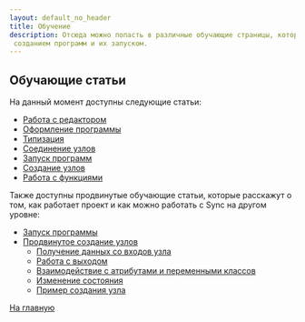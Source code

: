 ```yaml
---
layout: default_no_header
title: Обучение
description: Отсюда можно попасть в различные обучающие страницы, которые помогут в начале с работой с
 созданием программ и их запуском.
---
```

## Обучающие статьи

На данный момент доступны следующие статьи:

- [Работа с редактором][editor_tutorial]
- [Оформление программы][style_tutorial]
- [Типизация][types_tutorial]
- [Соединение узлов][connecting_tutorial]
- [Запуск программ][execution_tutorial]
- [Создание узлов][creating_tutorial]
- [Работа с функциями][functions_tutorial]

Также доступны продвинутые обучающие статьи, которые расскажут о том, как работает проект и как можно
работать с Sync на другом уровне:

- [Запуск программы][advanced_running_tutorial]
- [Продвинутое создание узлов][advanced_creating_tutorial]
    - [Получение данных со входов узла][act_working_with_input]
    - [Работа с выходом][act_working_with_output]
    - [Взаимодействие с атрибутами и переменными классов][act_working_with_attr]
    - [Изменение состояния][act_working_with_attr]
    - [Пример создания узла][act_new_node]

[На главную][index]

[editor_tutorial]: {{site.baseurl}}/tutorials/editor#content
[style_tutorial]: {{site.baseurl}}/tutorials/style#content
[types_tutorial]: {{site.baseurl}}/tutorials/types#content
[connecting_tutorial]: {{site.baseurl}}/tutorials/connecting#content
[execution_tutorial]: {{site.baseurl}}/tutorials/execution#content
[creating_tutorial]: {{site.baseurl}}/tutorials/creating#content
[functions_tutorial]: {{site.baseurl}}/tutorials/functions#content
[advanced_running_tutorial]: {{site.baseurl}}/tutorials/advanced-running#content
[advanced_creating_tutorial]: {{site.baseurl}}/tutorials/advanced-creating#content
[act_working_with_input]: {{site.baseurl}}/tutorials/advanced-creating#input
[act_working_with_output]: {{site.baseurl}}/tutorials/advanced-creating#output
[act_working_with_attr]: {{site.baseurl}}/tutorials/advanced-creating#attr
[act_new_node]: {{site.baseurl}}/tutorials/advanced-creating#new-node

[index]: {{site.baseurl}}/index
[tutorials]: {{site.baseurl}}/tutorials#content
[drawio]: https://app.diagrams.net/?splash=0&libs=0&clibs=Uhttps://raw.githubusercontent.com/octo-gone/sync-execution/master/resources/base.drawio;Uhttps://raw.githubusercontent.com/octo-gone/sync-execution/master/resources/structure.drawio
[replit]: https://repl.it/github/octo-gone/sync-execution
